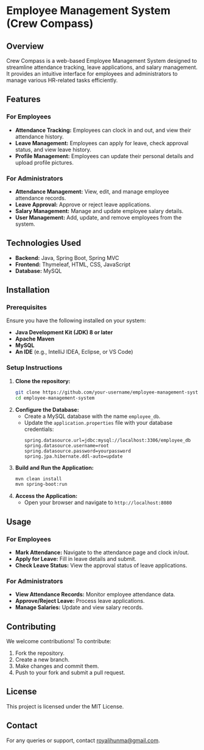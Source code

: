 # Employee Management System (Crew Compass)

## Overview
Crew Compass is a web-based Employee Management System designed to streamline attendance tracking, leave applications, and salary management. It provides an intuitive interface for employees and administrators to manage various HR-related tasks efficiently.

## Features
### For Employees
- **Attendance Tracking:** Employees can clock in and out, and view their attendance history.
- **Leave Management:** Employees can apply for leave, check approval status, and view leave history.
- **Profile Management:** Employees can update their personal details and upload profile pictures.

### For Administrators
- **Attendance Management:** View, edit, and manage employee attendance records.
- **Leave Approval:** Approve or reject leave applications.
- **Salary Management:** Manage and update employee salary details.
- **User Management:** Add, update, and remove employees from the system.

## Technologies Used
- **Backend:** Java, Spring Boot, Spring MVC
- **Frontend:** Thymeleaf, HTML, CSS, JavaScript
- **Database:** MySQL

## Installation
### Prerequisites
Ensure you have the following installed on your system:
- **Java Development Kit (JDK) 8 or later**
- **Apache Maven**
- **MySQL**
- **An IDE** (e.g., IntelliJ IDEA, Eclipse, or VS Code)

### Setup Instructions
1. **Clone the repository:**
   ```sh
   git clone https://github.com/your-username/employee-management-system.git
   cd employee-management-system
   ```
2. **Configure the Database:**
    - Create a MySQL database with the name `employee_db`.
    - Update the `application.properties` file with your database credentials:
      ```properties
      spring.datasource.url=jdbc:mysql://localhost:3306/employee_db
      spring.datasource.username=root
      spring.datasource.password=yourpassword
      spring.jpa.hibernate.ddl-auto=update
      ```
3. **Build and Run the Application:**
   ```sh
   mvn clean install
   mvn spring-boot:run
   ```
4. **Access the Application:**
    - Open your browser and navigate to `http://localhost:8080`

## Usage
### For Employees
- **Mark Attendance:** Navigate to the attendance page and clock in/out.
- **Apply for Leave:** Fill in leave details and submit.
- **Check Leave Status:** View the approval status of leave applications.

### For Administrators
- **View Attendance Records:** Monitor employee attendance data.
- **Approve/Reject Leave:** Process leave applications.
- **Manage Salaries:** Update and view salary records.

## Contributing
We welcome contributions! To contribute:
1. Fork the repository.
2. Create a new branch.
3. Make changes and commit them.
4. Push to your fork and submit a pull request.

## License
This project is licensed under the MIT License.

## Contact
For any queries or support, contact [royalihunma@gmail.com]().